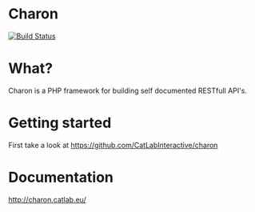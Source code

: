 # Charon
[![Build Status](https://travis-ci.org/CatLabInteractive/charon-laravel.svg?branch=master)](https://travis-ci.org/CatLabInteractive/charon-laravel)

What?
=====
Charon is a PHP framework for building self documented RESTfull API's.

Getting started
===============
First take a look at https://github.com/CatLabInteractive/charon

Documentation
=============
http://charon.catlab.eu/
